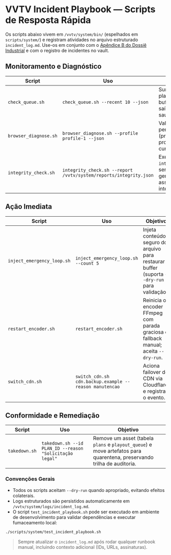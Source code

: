 # VVTV Incident Playbook — Scripts de Resposta Rápida

Os scripts abaixo vivem em `/vvtv/system/bin/` (espelhados em `scripts/system/`) e registram atividades no arquivo estruturado `incident_log.md`.
Use-os em conjunto com o [Apêndice B do Dossiê Industrial](../VVTV%20INDUSTRIAL%20DOSSIER.md) e com o registro de incidentes no vault.

## Monitoramento e Diagnóstico

| Script | Uso | Objetivo |
| --- | --- | --- |
| `check_queue.sh` | `check_queue.sh --recent 10 --json` | Sumário da fila de playout e cálculo de buffer (com códigos de saída 0/1/2 para saudável/alerta/crítico). |
| `browser_diagnose.sh` | `browser_diagnose.sh --profile profile-1 --json` | Valida estado dos perfis Chromium (processos, diretórios, proxies, logs de curadoria). |
| `integrity_check.sh` | `integrity_check.sh --report /vvtv/system/reports/integrity.json` | Executa `PRAGMA integrity_check`, checa serviços essenciais e gera relatório JSON assinado no log de integridade. |

## Ação Imediata

| Script | Uso | Objetivo |
| --- | --- | --- |
| `inject_emergency_loop.sh` | `inject_emergency_loop.sh --count 5` | Injeta conteúdo seguro do arquivo para restaurar buffer (suporta `--dry-run` para validação). |
| `restart_encoder.sh` | `restart_encoder.sh` | Reinicia o encoder FFmpeg com parada graciosa e fallback manual; aceita `--dry-run`. |
| `switch_cdn.sh` | `switch_cdn.sh cdn.backup.example --reason manutencao` | Aciona failover de CDN via Cloudflare e registra o evento. |

## Conformidade e Remediação

| Script | Uso | Objetivo |
| --- | --- | --- |
| `takedown.sh` | `takedown.sh --id PLAN_ID --reason "Solicitação legal"` | Remove um asset (tabela `plans` e `playout_queue`) e move artefatos para quarentena, preservando trilha de auditoria. |

### Convenções Gerais

- Todos os scripts aceitam `--dry-run` quando apropriado, evitando efeitos colaterais.
- Logs estruturados são persistidos automaticamente em `/vvtv/system/logs/incident_log.md`.
- O script `test_incident_playbook.sh` pode ser executado em ambiente de desenvolvimento para validar dependências e executar fumaceamento local:

```bash
./scripts/system/test_incident_playbook.sh
```

> Sempre atualizar o `incident_log.md` após rodar qualquer runbook manual, incluindo contexto adicional (IDs, URLs, assinaturas).
